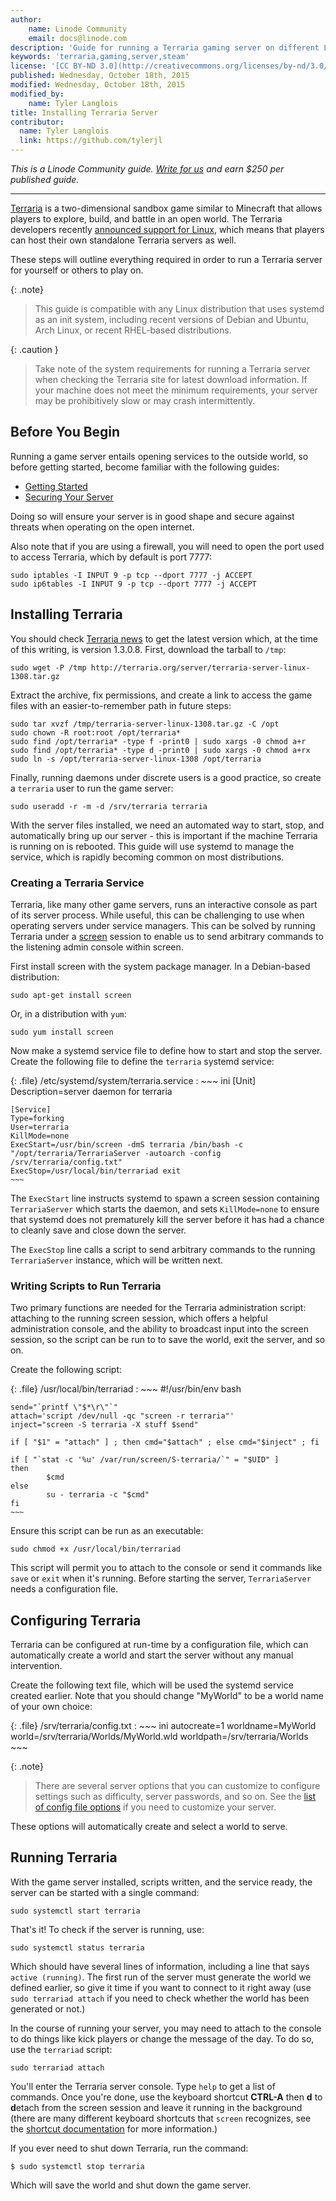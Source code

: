 ```yaml
---
author:
    name: Linode Community
    email: docs@linode.com
description: 'Guide for running a Terraria gaming server on different Linux distributions.'
keywords: 'terraria,gaming,server,steam'
license: '[CC BY-ND 3.0](http://creativecommons.org/licenses/by-nd/3.0/us/)'
published: Wednesday, October 18th, 2015
modified: Wednesday, October 18th, 2015
modified_by:
    name: Tyler Langlois
title: Installing Terraria Server
contributor:
  name: Tyler Langlois
  link: https://github.com/tylerjl
---
```


*This is a Linode Community guide. [Write for us](/docs/contribute) and earn $250 per published guide.*

<hr>

[Terraria](http://terraria.org/) is a two-dimensional sandbox game similar to Minecraft that allows players to explore, build, and battle in an open world. The Terraria developers recently [announced support for Linux](http://terraria.org/news/terraria-1-3-0-8-now-for-mac-linux-too), which means that players can host their own standalone Terraria servers as well.

These steps will outline everything required in order to run a Terraria server for yourself or others to play on.

{: .note}
>
>This guide is compatible with any Linux distribution that uses systemd as an init system, including recent versions of Debian and Ubuntu, Arch Linux, or recent RHEL-based distributions.

{: .caution }
>
>Take note of the system requirements for running a Terraria server when checking the Terraria site for latest download information. If your machine does not meet the minimum requirements, your server may be prohibitively slow or may crash intermittently.

## Before You Begin

Running a game server entails opening services to the outside world, so before getting started, become familiar with the following guides:

-   [Getting Started](/docs/getting-started)
-   [Securing Your Server](/docs/security/securing-your-server)

Doing so will ensure your server is in good shape and secure against threats when operating on the open internet.

Also note that if you are using a firewall, you will need to open the port used to access Terraria, which by default is port 7777:

	sudo iptables -I INPUT 9 -p tcp --dport 7777 -j ACCEPT
	sudo ip6tables -I INPUT 9 -p tcp --dport 7777 -j ACCEPT

## Installing Terraria

You should check [Terraria news](http://terraria.org/news) to get the latest version which, at the time of this writing, is version 1.3.0.8. First, download the tarball to `/tmp`:

	sudo wget -P /tmp http://terraria.org/server/terraria-server-linux-1308.tar.gz

Extract the archive, fix permissions, and create a link to access the game files with an easier-to-remember path in future steps:

	sudo tar xvzf /tmp/terraria-server-linux-1308.tar.gz -C /opt
	sudo chown -R root:root /opt/terraria*
	sudo find /opt/terraria* -type f -print0 | sudo xargs -0 chmod a+r
	sudo find /opt/terraria* -type d -print0 | sudo xargs -0 chmod a+rx
	sudo ln -s /opt/terraria-server-linux-1308 /opt/terraria

Finally, running daemons under discrete users is a good practice, so create a `terraria` user to run the game server:

	sudo useradd -r -m -d /srv/terraria terraria

With the server files installed, we need an automated way to start, stop, and automatically bring up our server - this is important if the machine Terraria is running on is rebooted. This guide will use systemd to manage the service, which is rapidly becoming common on most distributions.

### Creating a Terraria Service

Terraria, like many other game servers, runs an interactive console as part of its server process. While useful, this can be challenging to use when operating servers under service managers. This can be solved by running Terraria under a [screen](https://www.gnu.org/software/screen/) session to enable us to send arbitrary commands to the listening admin console within screen.

First install screen with the system package manager. In a Debian-based distribution:

	sudo apt-get install screen

Or, in a distribution with `yum`:

	sudo yum install screen

Now make a systemd service file to define how to start and stop the server. Create the following file to define the `terraria` systemd service:

{: .file}
/etc/systemd/system/terraria.service
:   ~~~ ini
	[Unit]
	Description=server daemon for terraria

	[Service]
	Type=forking
	User=terraria
	KillMode=none
	ExecStart=/usr/bin/screen -dmS terraria /bin/bash -c "/opt/terraria/TerrariaServer -autoarch -config /srv/terraria/config.txt"
	ExecStop=/usr/local/bin/terrariad exit
    ~~~

The `ExecStart` line instructs systemd to spawn a screen session containing `TerrariaServer` which starts the daemon, and sets `KillMode=none` to ensure that systemd does not prematurely kill the server before it has had a chance to cleanly save and close down the server.

The `ExecStop` line calls a script to send arbitrary commands to the running `TerrariaServer` instance, which will be written next.

### Writing Scripts to Run Terraria

Two primary functions are needed for the Terraria administration script: attaching to the running screen session, which offers a helpful administration console, and the ability to broadcast input into the screen session, so the script can be run to to save the world, exit the server, and so on.

Create the following script:

{: .file}
/usr/local/bin/terrariad
:   ~~~
	#!/usr/bin/env bash

	send="`printf \"$*\r\"`"
	attach='script /dev/null -qc "screen -r terraria"'
	inject="screen -S terraria -X stuff $send"

	if [ "$1" = "attach" ] ; then cmd="$attach" ; else cmd="$inject" ; fi

	if [ "`stat -c '%u' /var/run/screen/S-terraria/`" = "$UID" ]
	then
			$cmd
	else
			su - terraria -c "$cmd"
	fi
    ~~~

Ensure this script can be run as an executable:

	sudo chmod +x /usr/local/bin/terrariad

This script will permit you to attach to the console or send it commands like `save` or `exit` when it's running. Before starting the server, `TerrariaServer` needs a configuration file.

## Configuring Terraria

Terraria can be configured at run-time by a configuration file, which can automatically create a world and start the server without any manual intervention.

Create the following text file, which will be used the systemd service created earlier. Note that you should change "MyWorld" to be a world name of your own choice:

{: .file}
/srv/terraria/config.txt
:   ~~~ ini
	autocreate=1
	worldname=MyWorld
	world=/srv/terraria/Worlds/MyWorld.wld
	worldpath=/srv/terraria/Worlds
	~~~

{: .note}
>
>There are several server options that you can customize to configure settings such as difficulty, server passwords, and so on. See the [list of config file options](http://terraria.gamepedia.com/Server#Server_config_file) if you need to customize your server.

These options will automatically create and select a world to serve.

## Running Terraria

With the game server installed, scripts written, and the service ready, the server can be started with a single command:

	sudo systemctl start terraria

That's it! To check if the server is running, use:

	sudo systemctl status terraria

Which should have several lines of information, including a line that says `active (running)`. The first run of the server must generate the world we defined earlier, so give it time if you want to connect to it right away (use `sudo terrariad attach` if you need to check whether the world has been generated or not.)

In the course of running your server, you may need to attach to the console to do things like kick players or change the message of the day. To do so, use the `terrariad` script:

	sudo terrariad attach

You'll enter the Terraria server console. Type `help` to get a list of commands. Once you're done, use the keyboard shortcut **CTRL-A** then **d** to **d**etach from the screen session and leave it running in the background (there are many different keyboard shortcuts that `screen` recognizes, see the [shortcut documentation](http://www.gnu.org/software/screen/manual/html_node/Default-Key-Bindings.html#Default-Key-Bindings) for more information.)

If you ever need to shut down Terraria, run the command:

	$ sudo systemctl stop terraria

Which will save the world and shut down the game server.
